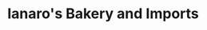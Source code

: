 ---
title: "Ianaro's Bakery and Imports"
url: /chardon/ianaros-bakery-and-imports/
shop: Bäckerei
---